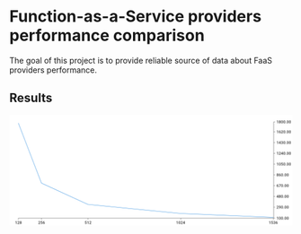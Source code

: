 # Function-as-a-Service providers performance comparison

The goal of this project is to provide reliable source of data about FaaS providers performance.

## Results

![](results/awslambda.png)
